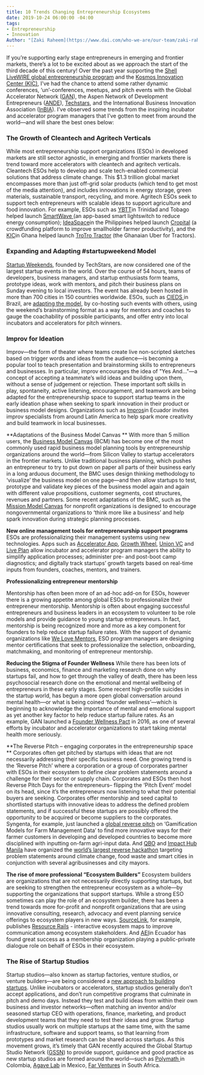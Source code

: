 ```yaml
---
title: 10 Trends Changing Entrepreneurship Ecosystems
date: 2019-10-24 06:00:00 -04:00
tags:
- Entrepreneurship
- Innovation
Author: "[Zaki Raheem](https://www.dai.com/who-we-are/our-team/zaki-raheem)"
---
```


If you’re supporting early stage entrepreneurs in emerging and frontier markets, there’s a lot to be excited about as we approach the start of the third decade of this century! Over the past year supporting the [Shell LiveWIRE global entrepreneurship program](https://www.dai.com/our-work/projects/worldwide-shell-livewire-global-consultancy) and the [Kosmos Innovation Center (KIC)](https://www.dai.com/our-work/projects/ghana-kosmos-innovation-center-kic), I’ve had the chance to attend some rather dynamic conferences, ‘un’-conferences, meetups, and pitch events with the Global Accelerator Network ([GAN](https://www.gan.co/)), the Aspen Network of Development Entrepreneurs ([ANDE](http://andeglobal.org/)), [Techstars](https://www.techstars.com/), and the International Business Innovation Association ([InBIA](https://inbia.org/)). I’ve observed some trends from the inspiring incubator and accelerator program managers that I’ve gotten to meet from around the world—and will share the best ones below:

### The Growth of Cleantech and Agritech Verticals

While most entrepreneurship support organizations (ESOs) in developed markets are still sector agnostic, in emerging and frontier markets there is trend toward more accelerators with cleantech and agritech verticals. Cleantech ESOs help to develop and scale tech-enabled commercial solutions that address climate change. This $1.3 trillion global market encompasses more than just off-grid solar products (which tend to get most of the media attention), and includes innovations in energy storage, green materials, sustainable transport, recycling, and more. Agritech ESOs seek to support tech entrepreneurs with scalable ideas to support agriculture and food innovation. For example, ESOs such as [YBTT](https://www.facebook.com/yourybtt/)in Trinidad and Tobago helped launch [SmartWave ](https://www.facebook.com/SmartwaveCaribbean/)(an app-based smart lightswitch to reduce energy consumption); [IdeaSpace](http://www.ideaspacefoundation.org/)in the Philippines helped launch [Cropital](https://www.cropital.com/) (a crowdfunding platform to improve smallholder farmer productivity), and the [KIC](https://www.kosmosinnovationcenter.com/)in Ghana helped launch [TroTro Tractor](https://www.trotrotractor.com/) (the Ghanaian Uber for Tractors).

### Expanding and Adapting #startupweekend Model

[Startup Weekends](https://startupweekend.org/), founded by TechStars, are now considered one of the largest startup events in the world. Over the course of 54 hours, teams of developers, business managers, and startup enthusiasts form teams, prototype ideas, work with mentors, and pitch their business plans on Sunday evening to local investors. The event has already been hosted in more than 700 cities in 150 countries worldwide. ESOs, such as [CIEDS ](https://www.cieds.org.br/)in Brazil, are [adapting the model](https://www.livewire.shell/what-is-shell-livewire/news/brazil-holds-selection-weekend.html), by co-hosting such events with others, using the weekend’s brainstorming format as a way for mentors and coaches to gauge the coachability of possible participants, and offer entry into local incubators and accelerators for pitch winners.

### Improv for Ideation

Improv—the form of theater where teams create live non-scripted sketches based on trigger words and ideas from the audience—is becoming a popular tool to teach presentation and brainstorming skills to entrepreneurs and businesses. In particular, improv encourages the idea of "Yes And…"—a concept of accepting a teammate’s wild ideas and building upon them, without a sense of judgement or rejection. These important soft skills in play, spontaneity, active listening, encouragement, and teamwork are being adapted for the entrepreneurship space to support startup teams in the early ideation phase when seeking to spark innovation in their product or business model designs. Organizations such as [Impros](http://www.impros.org/)in Ecuador invites improv specialists from around Latin America to help spark more creativity and build teamwork in local businesses.

**Adaptations of the Business Model Canvas
**
With more than 5 million users, the [Business Model Canvas](http://strategyzer.com/) (BCM) has become one of the most commonly used rapid business model planning tools by entrepreneurship organizations around the world—from Silicon Valley to startup accelerators in the frontier markets. Unlike traditional business planning, which pushes an entrepreneur to try to put down on paper all parts of their business early in a long arduous document, the BMC uses design thinking methodology to ‘visualize’ the business model on one page—and then allow startups to test, prototype and validate key pieces of the business model again and again with different value propositions, customer segments, cost structures, revenues and partners. Some recent adaptations of the BMC, such as the [Mission Model Canvas](https://www.afwerx.af.mil/resources/Mission-Model-Canvas-Editable-2.pdf) for nonprofit organizations is designed to encourage nongovernmental organizations to ‘think more like a business’ and help spark innovation during strategic planning processes. 

**New online management tools for entrepreneurship support programs**
ESOs are professionalizing their management systems using new technologies. Apps such as [Accelerator App](http://acceleratorapp.co/), [Growth Wheel](https://www.growthwheel.com/), [Union VC](https://union.vc/) and [Live Plan](https://www.liveplan.com/) allow incubator and accelerator program managers the ability to simplify application processes; administer pre- and post-boot camp diagnostics; and digitally track startups’ growth targets based on real-time inputs from founders, coaches, mentors, and trainers. 

**Professionalizing entrepreneur mentorship**

Mentorship has often been more of an ad-hoc add-on for ESOs, however there is a growing appetite among global ESOs to professionalize their entrepreneur mentorship. Mentorship is often about engaging successful entrepreneurs and business leaders in an ecosystem to volunteer to be role models and provide guidance to young startup entrepreneurs. In fact, mentorship is being recognized more and more as a key component for founders to help reduce startup failure rates. With the support of dynamic organizations like [We Love Mentors](https://welovementors.com/), ESO program managers are designing mentor certifications that seek to professionalize the selection, onboarding, matchmaking, and monitoring of entrepreneur mentorship. 

**Reducing the Stigma of Founder Wellness**
While there has been lots of business, economics, finance and marketing research done on why startups fail, and how to get through the valley of death, there has been less psychosocial research done on the emotional and mental wellbeing of entrepreneurs in these early stages. Some recent high-profile suicides in the startup world, has begun a more open global conversation around mental health—or what is being coined ‘founder wellness’—which is beginning to acknowledge the importance of mental and emotional support as yet another key factor to help reduce startup failure rates. As an example, GAN launched a [Founder Wellness Pact](https://www.gan.co/blog/the-founder-wellness-pact-how-accelerators-are-addressing-depression-among-founders/) in 2016, as one of several efforts by incubator and accelerator organizations to start taking mental health more seriously.  

**The Reverse Pitch – engaging corporates in the entrepreneurship space
**
Corporates often get pitched by startups with ideas that are not necessarily addressing their specific business need. One growing trend is the ‘Reverse Pitch’ where a corporation or a group of corporates partner with ESOs in their ecosystem to define clear problem statements around a challenge for their sector or supply chain. Corporates and ESOs then host Reverse Pitch Days for the entrepreneurs– flipping the ‘Pitch Event’ model on its head, since it’s the entrepreneurs now listening to what their potential buyers are seeking. Corporates offer mentorship and seed capital to shortlisted startups with innovative ideas to address the defined problem statements, and if successful these startups are possibly offered the opportunity to be acquired or become suppliers to the corporates. Syngenta, for example, just launched a [global reverse pitch](https://www.auri.org/2019/02/reversepitch/) on ‘Gamification Models for Farm Management Data’ to find more innovative ways for their farmer customers in developing and developed countries to become more disciplined with inputting on-farm agri-input data. And [QBO](https://qbo.com.ph/) and [Impact Hub Manila](https://impacthub.ph/) have organized the [world’s largest reverse hackathon](https://www.impact2050.com/impact-hackathon/) targeting problem statements around climate change, food waste and smart cities in conjunction with several agribusinesses and city mayors.

**The rise of more professional “Ecosystem Builders”**
Ecosystem builders are organizations that are not necessarily directly supporting startups, but are seeking to strengthen the entrepreneur ecosystem as a whole—by supporting the organizations that support startups. While a strong ESO sometimes can play the role of an ecosystem builder, there has been a trend towards more for-profit and nonprofit organizations that are using innovative consulting, research, advocacy and event planning service offerings to ecosystem players in new ways. [SourceLink](https://www.kcsourcelink.com/), for example, publishes [Resource Rails](https://www.kcsourcelink.com/blog/post/blog/2017/06/13/take-a-ride-on-the-kcsourcelink-resource-rail) - interactive ecosystem maps to improve communication among ecosystem stakeholders. And [AEI](http://www.aei.ec/en/home/)in Ecuador has found great success as a membership organization playing a public-private dialogue role on behalf of ESOs in their ecosystem. 

### The Rise of Startup Studios

Startup studios—also known as startup factories, venture studios, or venture builders—are being considered a [new approach to building startups](https://www.gssn.co/media). Unlike incubators or accelerators, startup studios generally don’t accept applications, and don’t run competitive programs that culminate in pitch and demo days. Instead they test and build ideas from within their own business and investor networks—often matching an inventor and/or seasoned startup CEO with operations, finance, marketing, and product development teams that they need to test their ideas and grow. Startup studios usually work on multiple startups at the same time, with the same infrastructure, software and support teams, so that learning from prototypes and market research can be shared across startups. As this movement grows, it’s timely that GAN recently acquired the Global Startup Studio Network ([GSSN](https://www.gssn.co/)) to provide support, guidance and good practice as new startup studios are formed around the world—such as [Polymath ](https://polymathv.com/)in Colombia, [Agave Lab](http://www.agavelab.com/) in Mexico, [Far Ventures](http://www.far-ventures.com/) in South Africa.